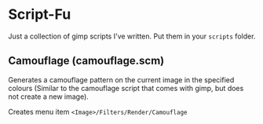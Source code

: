 # Script-Fu
Just a collection of gimp scripts I've written. Put them in your `scripts`
folder.

## Camouflage (camouflage.scm)
Generates a camouflage pattern on the current image in the specified
colours (Similar to the camouflage script that comes with gimp, but does
not create a new image).

Creates menu item `<Image>/Filters/Render/Camouflage`
